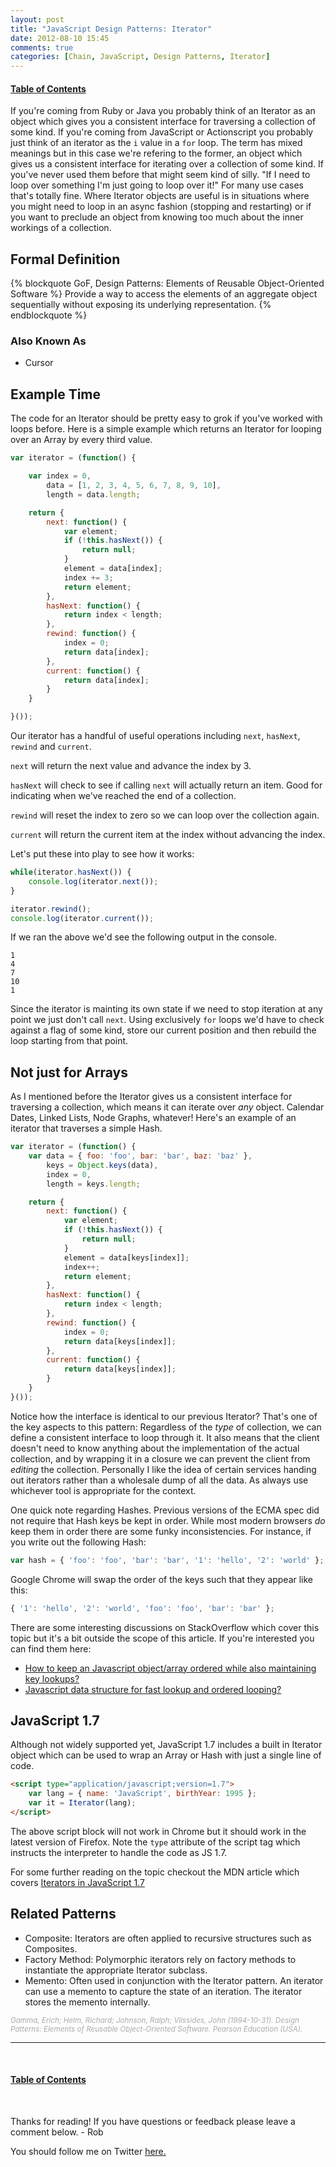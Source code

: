 ```yaml
---
layout: post
title: "JavaScript Design Patterns: Iterator"
date: 2012-08-10 15:45
comments: true
categories: [Chain, JavaScript, Design Patterns, Iterator]
---
```


#### [Table of Contents](http://robdodson.me/blog/2012/08/03/javascript-design-patterns/)

If you're coming from Ruby or Java you probably think of an Iterator as an object which gives you a consistent interface for traversing a collection of some kind. If you're coming from JavaScript or Actionscript you probably just think of an iterator as the `i` value in a `for` loop. The term has mixed meanings but in this case we're refering to the former, an object which gives us a consistent interface for iterating over a collection of some kind. If you've never used them before that might seem kind of silly. "If I need to loop over something I'm just going to loop over it!" For many use cases that's totally fine. Where Iterator objects are useful is in situations where you might need to loop in an async fashion (stopping and restarting) or if you want to preclude an object from knowing too much about the inner workings of a collection.

<!--more-->

## Formal Definition

{% blockquote GoF, Design Patterns: Elements of Reusable Object-Oriented Software %}
Provide a way to access the elements of an aggregate object sequentially without exposing its underlying representation.
{% endblockquote %}

### Also Known As

- Cursor

## Example Time

The code for an Iterator should be pretty easy to grok if you've worked with loops before. Here is a simple example which returns an Iterator for looping over an Array by every third value.

``` js
var iterator = (function() {

	var index = 0,
		data = [1, 2, 3, 4, 5, 6, 7, 8, 9, 10],
		length = data.length;

	return {
		next: function() {
			var element;
			if (!this.hasNext()) {
				return null;
			}
			element = data[index];
			index += 3;
			return element;
		},
		hasNext: function() {
			return index < length;
		},
		rewind: function() {
			index = 0;
			return data[index];
		},
		current: function() {
			return data[index];
		}
	}

}());
```
Our iterator has a handful of useful operations including `next`, `hasNext`, `rewind` and `current`.

`next` will return the next value and advance the index by 3.

`hasNext` will check to see if calling `next` will actually return an item. Good for indicating when we've reached the end of a collection.

`rewind` will reset the index to zero so we can loop over the collection again.

`current` will return the current item at the index without advancing the index.

Let's put these into play to see how it works:

``` js
while(iterator.hasNext()) {
	console.log(iterator.next());
}

iterator.rewind();
console.log(iterator.current());
```

If we ran the above we'd see the following output in the console.

```
1
4
7
10
1
```
Since the iterator is mainting its own state if we need to stop iteration at any point we just don't call `next`. Using exclusively `for` loops we'd have to check against a flag of some kind, store our current position and then rebuild the loop starting from that point. 

## Not just for Arrays

As I mentioned before the Iterator gives us a consistent interface for traversing a collection, which means it can iterate over *any* object. Calendar Dates, Linked Lists, Node Graphs, whatever! Here's an example of an iterator that traverses a simple Hash.

``` js
var iterator = (function() {
	var data = { foo: 'foo', bar: 'bar', baz: 'baz' },
		keys = Object.keys(data),
		index = 0,
		length = keys.length;

	return {
		next: function() {
			var element;
			if (!this.hasNext()) {
				return null;
			}
			element = data[keys[index]];
			index++;
			return element;
		},
		hasNext: function() {
			return index < length;
		},
		rewind: function() {
			index = 0;
			return data[keys[index]];
		},
		current: function() {
			return data[keys[index]];
		}
	}
}());
```
Notice how the interface is identical to our previous Iterator? That's one of the key aspects to this pattern: Regardless of the *type* of collection, we can define a consistent interface to loop through it. It also means that the client doesn't need to know anything about the implementation of the actual collection, and by wrapping it in a closure we can prevent the client from *editing* the collection. Personally I like the idea of certain services handing out iterators rather than a wholesale dump of all the data. As always use whichever tool is appropriate for the context.

One quick note regarding Hashes. Previous versions of the ECMA spec did not require that Hash keys be kept in order. While most modern browsers *do* keep them in order there are some funky inconsistencies. For instance, if you write out the following Hash:

``` js
var hash = { 'foo': 'foo', 'bar': 'bar', '1': 'hello', '2': 'world' };
```
Google Chrome will swap the order of the keys such that they appear like this:

``` js
{ '1': 'hello', '2': 'world', 'foo': 'foo', 'bar': 'bar' };
```
There are some interesting discussions on StackOverflow which cover this topic but it's a bit outside the scope of this article. If you're interested you can find them here:

- [How to keep an Javascript object/array ordered while also maintaining key lookups?](http://stackoverflow.com/questions/5773950/how-to-keep-an-javascript-object-array-ordered-while-also-maintaining-key-lookup)
- [Javascript data structure for fast lookup and ordered looping?](http://stackoverflow.com/questions/3549894/javascript-data-structure-for-fast-lookup-and-ordered-looping)

## JavaScript 1.7

Although not widely supported yet, JavaScript 1.7 includes a built in Iterator object which can be used to wrap an Array or Hash with just a single line of code.

``` html
<script type="application/javascript;version=1.7">
	var lang = { name: 'JavaScript', birthYear: 1995 };
	var it = Iterator(lang);
</script>
```
The above script block will not work in Chrome but it should work in the latest version of Firefox. Note the `type` attribute of the script tag which instructs the interpreter to handle the code as JS 1.7.

For some further reading on the topic checkout the MDN article which covers [Iterators in JavaScript 1.7](https://developer.mozilla.org/en-US/docs/JavaScript/Guide/Iterators_and_Generators)

## Related Patterns

- Composite: Iterators are often applied to recursive structures such as Composites.
- Factory Method: Polymorphic iterators rely on factory methods to instantiate the appropriate Iterator subclass.
- Memento: Often used in conjunction with the Iterator pattern. An iterator can use a memento to capture the state of an iteration. The iterator stores the memento internally.

<small><cite style="color:#AAA;">Gamma, Erich; Helm, Richard; Johnson, Ralph; Vlissides, John (1994-10-31). Design Patterns: Elements of Reusable Object-Oriented Software. Pearson Education (USA).</cite></small>
<hr>
<br>

#### [Table of Contents](http://robdodson.me/blog/2012/08/03/javascript-design-patterns/)

<br>

Thanks for reading! If you have questions or feedback please leave a comment below. - Rob

You should follow me on Twitter [here.](http://twitter.com/rob_dodson)